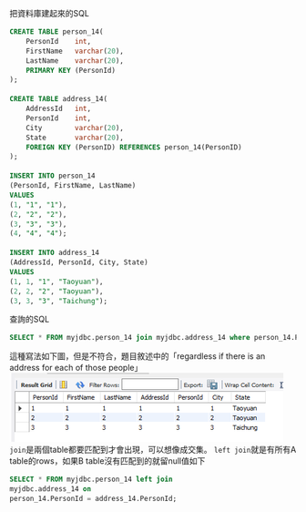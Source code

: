 把資料庫建起來的SQL
```SQL
CREATE TABLE person_14(
    PersonId    int,
    FirstName   varchar(20),
    LastName    varchar(20),
    PRIMARY KEY (PersonId)
);

CREATE TABLE address_14(
    AddressId   int,
    PersonId    int,
    City        varchar(20),
    State       varchar(20),
    FOREIGN KEY (PersonID) REFERENCES person_14(PersonID)
);

INSERT INTO person_14
(PersonId, FirstName, LastName)
VALUES 
(1, "1", "1"),
(2, "2", "2"),
(3, "3", "3"),
(4, "4", "4");

INSERT INTO address_14
(AddressId, PersonId, City, State)
VALUES 
(1, 1, "1", "Taoyuan"),
(2, 2, "2", "Taoyuan"),
(3, 3, "3", "Taichung");
```

查詢的SQL
```SQL
SELECT * FROM myjdbc.person_14 join myjdbc.address_14 where person_14.PersonId = address_14.PersonId;
```
這種寫法如下圖，但是不符合，題目敘述中的「regardless if there is an address for each of those people」
![alt text](image-3.png)
`join`是兩個table都要匹配到才會出現，可以想像成交集。
`left join`就是有所有A table的rows，如果B table沒有匹配到的就留null值如下

```SQL
SELECT * FROM myjdbc.person_14 left join 
myjdbc.address_14 on 
person_14.PersonId = address_14.PersonId;
```